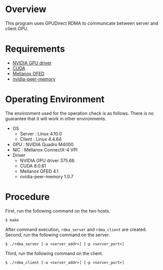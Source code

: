 # Overview
This program uses GPUDirect RDMA to communicate between server and client GPU.

# Requirements
- [NVIDIA GPU driver](https://www.nvidia.co.jp/Download/index.aspx?lang=us)
- [CUDA](https://docs.nvidia.com/cuda/archive/)
- [Mellanox OFED](https://www.mellanox.com/page/products_dyn?product_family=26)
- [nvidia-peer-memory](https://github.com/Mellanox/nv_peer_memory)

# Operating Environment
The environment used for the operation check is as follows.
There is no guarantee that it will work in other environments.

- OS
  - Server : Linux 4.10.0
  - Client : Linux 4.4.64
- GPU : NVIDIA Quadro M4000
- NIC : Mellanox ConnectX-4 VPI
- Driver
  - NVIDIA GPU driver 375.66
  - CUDA 8.0.61
  - Mellanox OFED 4.1
  - nvidia-peer-memory 1.0.7

# Procedure
First, run the following command on the two hosts.
```
$ make
```
After command execution, `rdma_server` and `rdma_client` are created.
Second, run the following command on the server.
```
$ ./rdma_server [-a <server_addr>] [-p <server_port>]
```
Third, run the following command on the client.
```
$ ./rdma_client [-a <server_addr>] [-p <server_port>]
```
